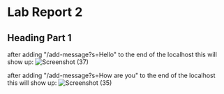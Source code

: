 # Lab Report 2

## Heading Part 1
after adding "/add-message?s=Hello" to the end of the localhost this will show up:
![Screenshot (37)](https://user-images.githubusercontent.com/103862450/215585355-b991c462-e6f9-46e3-a1b8-8ceb63142c40.png)

after adding "/add-message?s=How are you" to the end of the localhost this will show up:
![Screenshot (35)](https://user-images.githubusercontent.com/103862450/215585494-a0eebe34-b4cc-4309-81f9-b4f9e1cee415.png)
